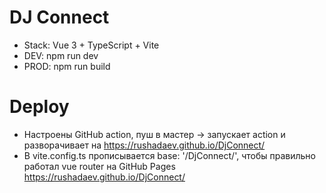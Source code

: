 # DJ Connect

- Stack: Vue 3 + TypeScript + Vite
- DEV: npm run dev
- PROD: npm run build

# Deploy
- Настроены GitHub action, пуш в мастер -> запускает action и разворачивает на https://rushadaev.github.io/DjConnect/
- В vite.config.ts прописывается base: '/DjConnect/', чтобы правильно работал vue router на GitHub Pages https://rushadaev.github.io/DjConnect/
